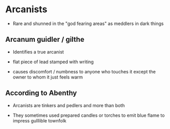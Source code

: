 # Arcanists

* Rare and shunned in the "god fearing areas" as meddlers in dark things

## Arcanum guidler \/ gilthe

* Identifies a true arcanist

* flat piece of lead stamped with writing

* causes discomfort \/ numbness to anyone who touches it except the owner to whom it just feels warm


## According to Abenthy

* Arcanists are tinkers and pedlers and more than both

* They sometimes used prepared candles or torches to emit blue flame to impress gulllible townfolk



